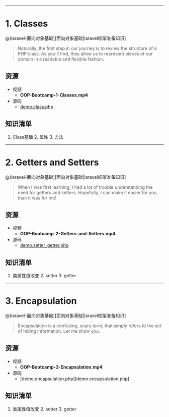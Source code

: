 ------
# 1. Classes

@(laravel-面向对象基础)[面向对象基础|laravel框架准备知识]

> Naturally, the first step in our journey is to review the structure of a PHP class. As you'll find, they allow us to represent pieces of our domain in a readable and flexible fashion.

## 资源

- 视频
    - **OOP-Bootcamp-1-Classes.mp4**
- 源码
    - [demo.class.php][demo.class.php]

## 知识清单

1. Class基础
    2. 属性
    3. 方法

[demo.class.php]:https://github.com/hackingangle/php/blob/master/demo.class.php

------
# 2. Getters and Setters

@(laravel-面向对象基础)[面向对象基础|laravel框架准备知识]

> When I was first learning, I had a lot of trouble understanding the need for getters and setters. Hopefully, I can make it easier for you, than it was for me!

## 资源

- 视频
    - **OOP-Bootcamp-2-Getters-and-Setters.mp4**
- 源码
    - [demo.setter_getter.php][demo.setter_getter.php]

## 知识清单

1. 类属性值改变
    2. setter
    3. getter

[demo.setter_getter.php]:https://github.com/hackingangle/php/blob/master/demo.setter_getter.php

------
# 3. Encapsulation

@(laravel-面向对象基础)[面向对象基础|laravel框架准备知识]

> Encapsulation is a confusing, scary term, that simply refers to the act of hiding information. Let me show you.

## 资源

- 视频
    - **OOP-Bootcamp-3-Encapsulation.mp4**
- 源码
    - [demo.encapsulation.php][demo.encapsulation.php]

## 知识清单

1. 类属性值改变
    2. setter
    3. getter

[1]:https://github.com/hackingangle/php/blob/master/demo.encapsulation.php
